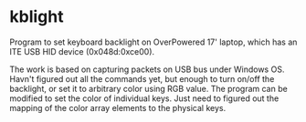 # kblight
Program to set keyboard backlight on OverPowered 17' laptop, which has an ITE USB HID device (0x048d:0xce00).

The work is based on capturing packets on USB bus under Windows OS. Havn't figured out all the commands yet, but enough to turn on/off the backlight, or set it to arbitrary color using RGB value. The program can be modified to set the color of individual keys. Just need to figured out the mapping of the color array elements to the physical keys.


